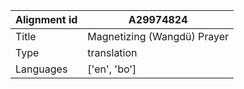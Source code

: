 |Alignment id | A29974824
| --- | --- 
|Title | Magnetizing (Wangdü) Prayer 
|Type | translation
|Languages | ['en', 'bo']